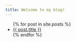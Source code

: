 ```yaml
---
title: Welcome to my blog!
---
```


<ul>
  {% for post in site.posts %}
    <li>
      <a href="{{ post.url | relative_url}}">{{ post.title }}</a>
    </li>
  {% endfor %}
</ul>
